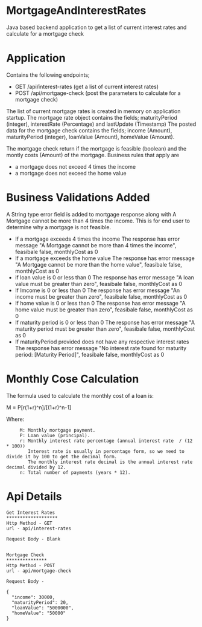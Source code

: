 # MortgageAndInterestRates
Java based backend application to get a list of current interest rates and calculate for a mortgage check

# Application
Contains the following endpoints;
* GET /api/interest-rates (get a list of current interest rates)
* POST /api/mortgage-check (post the parameters to calculate for a mortgage check)

The list of current mortgage rates is created in memory on application startup.
The mortgage rate object contains the fields; maturityPeriod (integer), interestRate (Percentage) and lastUpdate (Timestamp)
The posted data for the mortgage check contains the fields; income (Amount), maturityPeriod (integer), loanValue (Amount), homeValue (Amount).

The mortgage check return if the mortgage is feasible (boolean) and the
montly costs (Amount) of the mortgage.
Business rules that apply are
- a mortgage does not exceed 4 times the income
- a mortgage does not exceed the home value

# Business Validations Added
A String type error field is added to mortgage response along with A Mortgage cannot be more than 4 times the income. This is for end user to determine why a mortgage is not feasible.
- If a mortgage exceeds 4 times the income
   The response has error message "A Mortgage cannot be more than 4 times the income", feasibale false, monthlyCost as 0
- If a mortgage exceeds the home value
  The response has error message "A Mortgage cannot be more than the home value", feasibale false, monthlyCost as 0
- if loan value is 0 or less than 0
  The response has error message "A loan value must be greater than zero", feasibale false, monthlyCost as 0
- If Imcome is 0 or less than 0
  The response has error message "An income must be greater than zero", feasibale false, monthlyCost as 0
- If home value is 0 or less than 0
  The response has error message "A home value must be greater than zero", feasibale false, monthlyCost as 0
- If maturity period is 0 or less than 0
  The response has error message "A maturity period must be greater than zero", feasibale false, monthlyCost as 0
- If maturityPeriod provided does not have any respective interest rates
  The response has error message "No interest rate found for maturity period: [Maturity Period]", feasibale false, monthlyCost as 0

# Monthly Cose Calculation
The formula used to calculate the monthly cost of a loan is:

 M = P[r(1+r)^n]/[(1+r)^n-1]
 
Where:   

         M: Monthly mortgage payment.
         P: Loan value (principal).
         r: Monthly interest rate percentage (annual interest rate  / (12 * 100))
            Interest rate is usually in percentage form, so we need to divide it by 100 to get the decimal form.
            The monthly interest rate decimal is the annual interest rate decimal divided by 12.
         n: Total number of payments (years * 12).
         
# Api Details 
    Get Interest Rates
    *******************
    Http Method - GET
    url - api/interest-rates

    Request Body - Blank


    Mortgage Check
    ***************
    Http Method - POST
    url - api/mortgage-check

    Request Body - 

    {
      "income": 30000,
      "maturityPeriod": 20,
      "loanValue": "5000000",
      "homeValue": "50000"
    }

